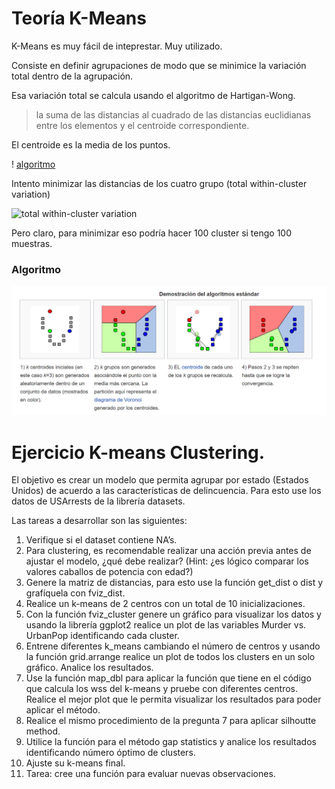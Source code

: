 # Teoría K-Means

 K-Means es muy fácil de inteprestar. Muy utilizado.

Consiste en definir agrupaciones de modo que se minimice la variación total dentro de la agrupación.

Esa variación total se calcula usando el algoritmo de Hartigan-Wong. 

> la suma de las distancias al cuadrado de las distancias euclidianas entre los elementos y el centroide correspondiente.

El centroide es la media de los puntos. 

! [algoritmo](https://i.stack.imgur.com/r7WYA.png)

Intento minimizar las distancias de los cuatro grupo (total within-cluster variation)

![total within-cluster variation](https://www.saedsayad.com/images/Clustering_kmeans_c.png)

Pero claro, para minimizar eso podría hacer 100 cluster si tengo 100 muestras. 

### Algoritmo

![kmeans](media/kmeans.PNG)


# Ejercicio K-means Clustering.

El objetivo es crear un modelo que permita agrupar por estado (Estados Unidos) de acuerdo a las características de delincuencia. Para esto use los datos de USArrests de la librería datasets.

Las tareas a desarrollar son las siguientes:

1. Verifique si el dataset contiene NA’s.
2. Para clustering, es recomendable realizar una acción previa antes de ajustar el modelo, ¿qué debe realizar? (Hint: ¿es lógico comparar los valores caballos de potencia con edad?)
3. Genere la matriz de distancias, para esto use la función get_dist o dist y grafíquela con fviz_dist.
4. Realice un k-means de 2 centros con un total de 10 inicializaciones.
5. Con la función fviz_cluster genere un gráfico para visualizar los datos y usando la librería ggplot2 realice un plot de las variables Murder vs. UrbanPop identificando cada cluster.
6. Entrene diferentes k_means cambiando el número de centros y usando la función grid.arrange realice un plot de todos los clusters en un solo gráfico. Analice los resultados.
7. Use la función map_dbl para aplicar la función que tiene en el código que calcula los wss del k-means y pruebe con diferentes centros. Realice el mejor plot que le permita visualizar los resultados para poder aplicar el método.
8. Realice el mismo procedimiento de la pregunta 7 para aplicar silhoutte method.
9. Utilice la función  para el método gap statistics y analice los resultados identificando número óptimo de clusters.
10. Ajuste su k-means final.
11. Tarea: cree una función para evaluar nuevas observaciones.

